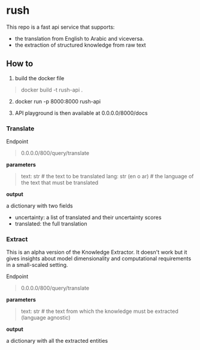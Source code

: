 # rush

This repo is a fast api service that supports:

* the translation from English to Arabic and viceversa.
* the extraction of structured knowledge from raw text

## How to

1. build the docker file

> docker build -t rush-api .

2. docker run -p 8000:8000 rush-api

3. API playground is then available at 0.0.0.0/8000/docs

### Translate

Endpoint
> 0.0.0.0/800/query/translate

**parameters**
> text: str # the text to be translated
> lang: str (en o ar) # the language of the text that must be translated

**output**

a dictionary with two fields

* uncertainty: a list of translated and their uncertainty scores
* translated: the full translation

### Extract

This is an alpha version of the Knowledge Extractor. It doesn't work but it gives insights about model dimensionality and computational requirements in a small-scaled setting.

Endpoint
> 0.0.0.0/800/query/translate


**parameters**
> text: str # the text from which the knowledge must be extracted (language agnostic)

**output**

a dictionary with all the extracted entities
